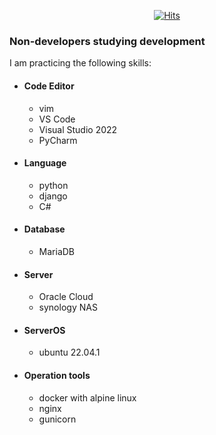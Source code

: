 <div align=center>

[![Hits](https://hits.seeyoufarm.com/api/count/incr/badge.svg?url=https%3A%2F%2Fgithub.com%2FLiS2Lim%2F&count_bg=%2379C83D&title_bg=%23555555&icon=&icon_color=%23E7E7E7&title=hits&edge_flat=false)](https://hits.seeyoufarm.com)

</div>

<h3> Non-developers studying development </h3>

I am practicing the following skills:

  - #### Code Editor
    - vim
    - VS Code
    - Visual Studio 2022
    - PyCharm
  
  - #### Language
    - python
    - django
    - C#

  - #### Database
    - MariaDB
  - #### Server
    - Oracle Cloud
    - synology NAS
  - #### ServerOS
    - ubuntu 22.04.1
  - #### Operation tools
    - docker with alpine linux
    - nginx
    - gunicorn

